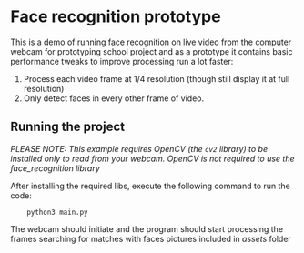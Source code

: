 # Face recognition prototype

This is a demo of running face recognition on live video from the computer webcam for prototyping school project and as a prototype it
contains basic performance tweaks to improve processing run a lot faster:
1. Process each video frame at 1/4 resolution (though still display it at full resolution)
2. Only detect faces in every other frame of video.

## Running the project

_PLEASE NOTE: This example requires OpenCV (the `cv2` library) to be installed only to read from your webcam.
OpenCV is *not* required to use the face_recognition library_

After installing the required libs, execute the following command to run the code:

```
    python3 main.py
```

The webcam should initiate and the program should start processing the frames searching for matches with faces pictures included in _assets_ folder